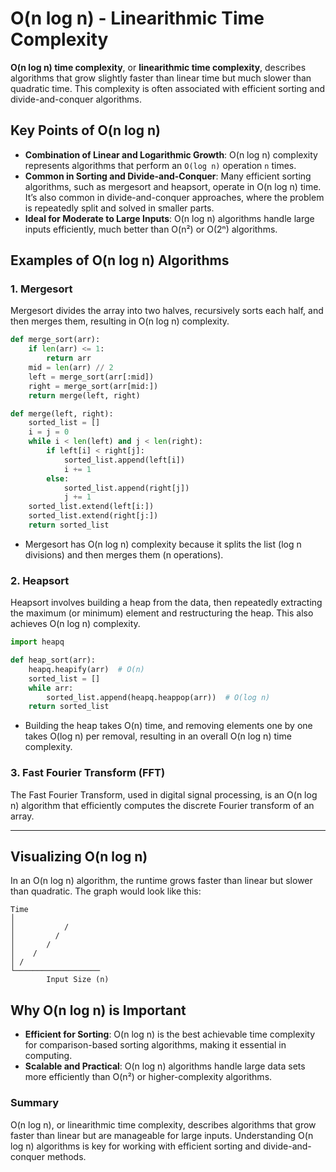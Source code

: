 # O(n log n) - Linearithmic Time Complexity

**O(n log n) time complexity**, or **linearithmic time complexity**, describes algorithms that grow slightly faster than linear time but much slower than quadratic time. This complexity is often associated with efficient sorting and divide-and-conquer algorithms.

## Key Points of O(n log n)

- **Combination of Linear and Logarithmic Growth**: O(n log n) complexity represents algorithms that perform an `O(log n)` operation `n` times.
- **Common in Sorting and Divide-and-Conquer**: Many efficient sorting algorithms, such as mergesort and heapsort, operate in O(n log n) time. It’s also common in divide-and-conquer approaches, where the problem is repeatedly split and solved in smaller parts.
- **Ideal for Moderate to Large Inputs**: O(n log n) algorithms handle large inputs efficiently, much better than O(n²) or O(2ⁿ) algorithms.

## Examples of O(n log n) Algorithms

### 1. Mergesort

Mergesort divides the array into two halves, recursively sorts each half, and then merges them, resulting in O(n log n) complexity.

```python
def merge_sort(arr):
    if len(arr) <= 1:
        return arr
    mid = len(arr) // 2
    left = merge_sort(arr[:mid])
    right = merge_sort(arr[mid:])
    return merge(left, right)

def merge(left, right):
    sorted_list = []
    i = j = 0
    while i < len(left) and j < len(right):
        if left[i] < right[j]:
            sorted_list.append(left[i])
            i += 1
        else:
            sorted_list.append(right[j])
            j += 1
    sorted_list.extend(left[i:])
    sorted_list.extend(right[j:])
    return sorted_list
```

- Mergesort has O(n log n) complexity because it splits the list (log n divisions) and then merges them (n operations).

### 2. Heapsort

Heapsort involves building a heap from the data, then repeatedly extracting the maximum (or minimum) element and restructuring the heap. This also achieves O(n log n) complexity.

```python
import heapq

def heap_sort(arr):
    heapq.heapify(arr)  # O(n)
    sorted_list = []
    while arr:
        sorted_list.append(heapq.heappop(arr))  # O(log n)
    return sorted_list
```

- Building the heap takes O(n) time, and removing elements one by one takes O(log n) per removal, resulting in an overall O(n log n) time complexity.

### 3. Fast Fourier Transform (FFT)

The Fast Fourier Transform, used in digital signal processing, is an O(n log n) algorithm that efficiently computes the discrete Fourier transform of an array.

---

## Visualizing O(n log n)

In an O(n log n) algorithm, the runtime grows faster than linear but slower than quadratic. The graph would look like this:

```
Time
│
│           /
│         /
│       /
│    /
│ /
└───────────────────
        Input Size (n)
```

## Why O(n log n) is Important

- **Efficient for Sorting**: O(n log n) is the best achievable time complexity for comparison-based sorting algorithms, making it essential in computing.
- **Scalable and Practical**: O(n log n) algorithms handle large data sets more efficiently than O(n²) or higher-complexity algorithms.

### Summary

O(n log n), or linearithmic time complexity, describes algorithms that grow faster than linear but are manageable for large inputs. Understanding O(n log n) algorithms is key for working with efficient sorting and divide-and-conquer methods.
